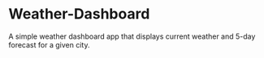 # Weather-Dashboard
A simple weather dashboard app that displays current weather and 5-day forecast for a given city. 
